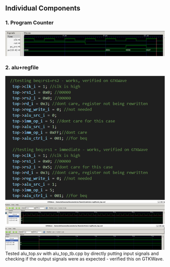 ## Individual Components
### 1. Program Counter
![PC testing on GTKwave](images/test_pc.png)
### 2. alu+regfile
![ALU testing](image.png)
![GTKWave](<WhatsApp Image 2023-11-30 at 20.41.51_ee4dc1b7.jpg>)
![GTKWave2](image-1.png)
Tested alu_top.sv with alu_top_tb.cpp by directly putting input signals and checking if the output signals were as expected - verified this on GTKWave.